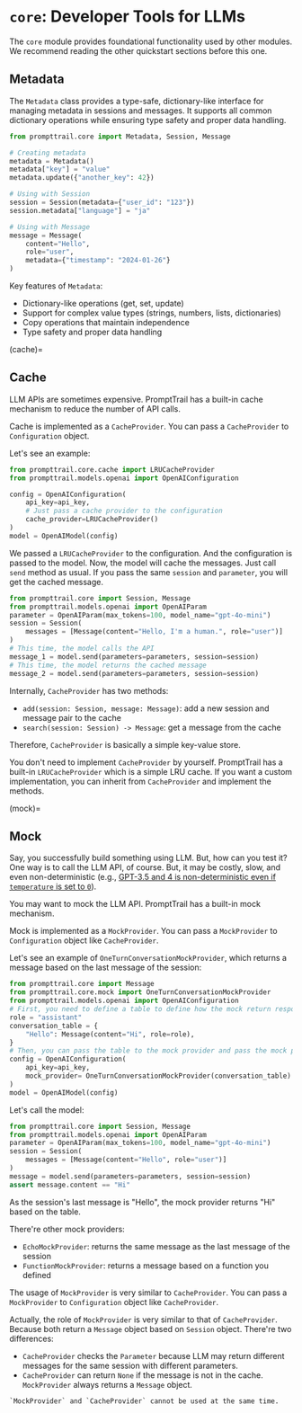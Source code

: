 # `core`: Developer Tools for LLMs

The `core` module provides foundational functionality used by other modules.
We recommend reading the other quickstart sections before this one.

## Metadata

The `Metadata` class provides a type-safe, dictionary-like interface for managing metadata in sessions and messages. It supports all common dictionary operations while ensuring type safety and proper data handling.

```python
from prompttrail.core import Metadata, Session, Message

# Creating metadata
metadata = Metadata()
metadata["key"] = "value"
metadata.update({"another_key": 42})

# Using with Session
session = Session(metadata={"user_id": "123"})
session.metadata["language"] = "ja"

# Using with Message
message = Message(
    content="Hello",
    role="user",
    metadata={"timestamp": "2024-01-26"}
)
```

Key features of `Metadata`:
- Dictionary-like operations (get, set, update)
- Support for complex value types (strings, numbers, lists, dictionaries)
- Copy operations that maintain independence
- Type safety and proper data handling


(cache)=
## Cache

LLM APIs are sometimes expensive. PromptTrail has a built-in cache mechanism to reduce the number of API calls.

Cache is implemented as a `CacheProvider`. You can pass a `CacheProvider` to `Configuration` object.

Let's see an example:

```python
from prompttrail.core.cache import LRUCacheProvider
from prompttrail.models.openai import OpenAIConfiguration

config = OpenAIConfiguration(
    api_key=api_key,
    # Just pass a cache provider to the configuration
    cache_provider=LRUCacheProvider()
)
model = OpenAIModel(config)
```

We passed a `LRUCacheProvider` to the configuration. And the configuration is passed to the model.
Now, the model will cache the messages.
Just call `send` method as usual. If you pass the same `session` and `parameter`, you will get the cached message.

```python
from prompttrail.core import Session, Message
from prompttrail.models.openai import OpenAIParam
parameter = OpenAIParam(max_tokens=100, model_name="gpt-4o-mini")
session = Session(
    messages = [Message(content="Hello, I'm a human.", role="user")]
)
# This time, the model calls the API
message_1 = model.send(parameters=parameters, session=session)
# This time, the model returns the cached message
message_2 = model.send(parameters=parameters, session=session)
```

Internally, `CacheProvider` has two methods:
- `add(session: Session, message: Message)`: add a new session and message pair to the cache
- `search(session: Session) -> Message`: get a message from the cache

Therefore, `CacheProvider` is basically a simple key-value store.

You don't need to implement `CacheProvider` by yourself. PromptTrail has a built-in `LRUCacheProvider` which is a simple LRU cache. If you want a custom implementation, you can inherit from `CacheProvider` and implement the methods.

(mock)=
## Mock

Say, you successfully build something using LLM. But, how can you test it?
One way is to call the LLM API, of course. But, it may be costly, slow, and even non-deterministic (e.g., [GPT-3.5 and 4 is non-deterministic even if `temperature` is set to `0`](https://152334h.github.io/blog/non-determinism-in-gpt-4/)).


You may want to mock the LLM API. PromptTrail has a built-in mock mechanism.

Mock is implemented as a `MockProvider`. You can pass a `MockProvider` to `Configuration` object like `CacheProvider`.

Let's see an example of `OneTurnConversationMockProvider`, which returns a message based on the last message of the session:

```python
from prompttrail.core import Message
from prompttrail.core.mock import OneTurnConversationMockProvider
from prompttrail.models.openai import OpenAIConfiguration
# First, you need to define a table to define how the mock return response based on last message
role = "assistant"
conversation_table = {
    "Hello": Message(content="Hi", role=role),
}
# Then, you can pass the table to the mock provider and pass the mock provider to the configuration
config = OpenAIConfiguration(
    api_key=api_key,
    mock_provider= OneTurnConversationMockProvider(conversation_table)
)
model = OpenAIModel(config)
```

Let's call the model:
```python
from prompttrail.core import Session, Message
from prompttrail.models.openai import OpenAIParam
parameter = OpenAIParam(max_tokens=100, model_name="gpt-4o-mini")
session = Session(
    messages = [Message(content="Hello", role="user")]
)
message = model.send(parameters=parameters, session=session)
assert message.content == "Hi"
```

As the session's last message is "Hello", the mock provider returns "Hi" based on the table.

There're other mock providers:

- `EchoMockProvider`: returns the same message as the last message of the session
- `FunctionMockProvider`: returns a message based on a function you defined

The usage of `MockProvider` is very similar to `CacheProvider`. You can pass a `MockProvider` to `Configuration` object like `CacheProvider`.

Actually, the role of `MockProvider` is very similar to that of `CacheProvider`. Because both return a `Message` object based on `Session` object. There're two differences:

- `CacheProvider` checks the `Parameter` because LLM may return different messages for the same session with different parameters.
- `CacheProvider` can return `None` if the message is not in the cache. `MockProvider` always returns a `Message` object.


```{Note}
`MockProvider` and `CacheProvider` cannot be used at the same time.
```

<!-- TODO: Add debug and logging section -->
